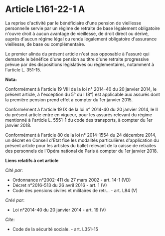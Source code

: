 # Article L161-22-1 A

La reprise d'activité par le bénéficiaire d'une pension de vieillesse personnelle servie par un régime de retraite de base
légalement obligatoire n'ouvre droit à aucun avantage de vieillesse, de droit direct ou dérivé, auprès d'aucun régime légal
ou rendu légalement obligatoire d'assurance vieillesse, de base ou complémentaire. 

Le premier alinéa du présent article n'est pas opposable à l'assuré qui demande le bénéfice d'une pension au titre d'une
retraite progressive prévue par des dispositions législatives ou réglementaires, notamment à l'article L. 351-15.

**Nota:**

Conformément à l'article 19 VIII de la loi n° 2014-40 du 20 janvier 2014, le présent article, à l'exception du 5° du I (8°)
est applicable aux assurés dont la première pension prend effet à compter du 1er janvier 2015.

Conformément à l'article 19 IX de la loi n° 2014-40 du 20 janvier 2014, le II du présent article entre en vigueur, pour les
assurés relevant du régime mentionné à l'article L. 5551-1 du code des transports, à compter du 1er janvier 2018.

Conformément à l'article 80 de la loi n° 2014-1554 du 24 décembre 2014, un décret en Conseil d'Etat fixe les modalités
particulières d'application du présent article pour les artistes du ballet relevant de la caisse de retraites des personnels
de l'Opéra national de Paris à compter du 1er janvier 2018.

**Liens relatifs à cet article**

_Cité par_:

  - Ordonnance n°2002-411 du 27 mars 2002 - art. 14-1 (VD)
  - Décret n°2016-513 du 26 avril 2016 - art. 1 (V)
  - Code des pensions civiles et militaires de retr... - art. L84 (V)

_Créé par_:

  - Loi n°2014-40 du 20 janvier 2014 - art. 19 (V)

_Cite_:

  - Code de la sécurité sociale. - art. L351-15
